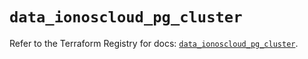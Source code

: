 # `data_ionoscloud_pg_cluster`

Refer to the Terraform Registry for docs: [`data_ionoscloud_pg_cluster`](https://registry.terraform.io/providers/ionos-cloud/ionoscloud/6.7.12/docs/data-sources/pg_cluster).
